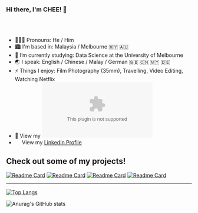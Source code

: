 ### Hi there, I'm CHEE! 👋

<br />
<br />

- 🙎🏻‍♂️ Pronouns: He / Him
- 🏙 I'm based in: Malaysia / Melbourne 🇲🇾 🇦🇺
- 🌱 I’m currently studying: Data Science at the University of Melbourne
- 🌏 I speak: English / Chinese / Malay / German 🇬🇧 🇨🇳 🇲🇾 🇩🇪
- ⚡ Things I enjoy: Film Photography (35mm), Travelling, Video Editing, Watching Netflix
- 📃 View my ![CV](/Yi_Xiang_Chee_Resume.docx)
- <img src="https://beloservice.files.wordpress.com/2016/03/herrmans-linkedin-logo-500x500.png" 
width="15" height="15"/> View my <a href="https://www.linkedin.com/in/yixiangchee/"> LinkedIn Profile</a>



## Check out some of my projects!

[![Readme Card](https://github-readme-stats.vercel.app/api/pin/?username=yixiangchee&repo=COMP20008-Data-Linkage)](https://github.com/yixiangchee/COMP20008-Data-Linkage)
[![Readme Card](https://github-readme-stats.vercel.app/api/pin/?username=yixiangchee&repo=COMP20008-Classification)](https://github.com/yixiangchee/COMP20008-Classification)
[![Readme Card](https://github-readme-stats.vercel.app/api/pin/?username=yixiangchee&repo=COMP20007-Assignment-2)](https://github.com/yixiangchee/COMP20007-Assignment-2)
[![Readme Card](https://github-readme-stats.vercel.app/api/pin/?username=yixiangchee&repo=profile-card)](https://github.com/yixiangchee/profile-card)

___

[![Top Langs](https://github-readme-stats.vercel.app/api/top-langs/?username=yixiangchee&layout=compact)](https://github.com/anuraghazra/github-readme-stats)

![Anurag's GitHub stats](https://github-readme-stats.vercel.app/api?username=yixiangchee&show_icons=true)

<!--

**yixiangchee/yixiangchee** is a ✨ _special_ ✨ repository because its `README.md` (this file) appears on your GitHub profile.

